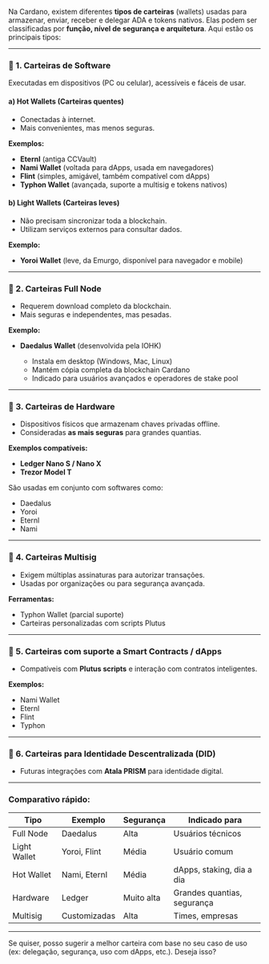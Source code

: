 Na Cardano, existem diferentes **tipos de carteiras** (wallets) usadas para armazenar, enviar, receber e delegar ADA e tokens nativos. Elas podem ser classificadas por **função, nível de segurança e arquitetura**. Aqui estão os principais tipos:

---

### 🧩 1. **Carteiras de Software**

Executadas em dispositivos (PC ou celular), acessíveis e fáceis de usar.

#### a) **Hot Wallets (Carteiras quentes)**

* Conectadas à internet.
* Mais convenientes, mas menos seguras.

**Exemplos:**

* **Eternl** (antiga CCVault)
* **Nami Wallet** (voltada para dApps, usada em navegadores)
* **Flint** (simples, amigável, também compatível com dApps)
* **Typhon Wallet** (avançada, suporte a multisig e tokens nativos)

#### b) **Light Wallets (Carteiras leves)**

* Não precisam sincronizar toda a blockchain.
* Utilizam serviços externos para consultar dados.

**Exemplo:**

* **Yoroi Wallet** (leve, da Emurgo, disponível para navegador e mobile)

---

### 🧱 2. **Carteiras Full Node**

* Requerem download completo da blockchain.
* Mais seguras e independentes, mas pesadas.

**Exemplo:**

* **Daedalus Wallet** (desenvolvida pela IOHK)

  * Instala em desktop (Windows, Mac, Linux)
  * Mantém cópia completa da blockchain Cardano
  * Indicado para usuários avançados e operadores de stake pool

---

### 🔐 3. **Carteiras de Hardware**

* Dispositivos físicos que armazenam chaves privadas offline.
* Consideradas **as mais seguras** para grandes quantias.

**Exemplos compatíveis:**

* **Ledger Nano S / Nano X**
* **Trezor Model T**

São usadas em conjunto com softwares como:

* Daedalus
* Yoroi
* Eternl
* Nami

---

### 🧾 4. **Carteiras Multisig**

* Exigem múltiplas assinaturas para autorizar transações.
* Usadas por organizações ou para segurança avançada.

**Ferramentas:**

* Typhon Wallet (parcial suporte)
* Carteiras personalizadas com scripts Plutus

---

### 🧬 5. **Carteiras com suporte a Smart Contracts / dApps**

* Compatíveis com **Plutus scripts** e interação com contratos inteligentes.

**Exemplos:**

* Nami Wallet
* Eternl
* Flint
* Typhon

---

### 🪪 6. **Carteiras para Identidade Descentralizada (DID)**

* Futuras integrações com **Atala PRISM** para identidade digital.

---

### Comparativo rápido:

| Tipo         | Exemplo      | Segurança  | Indicado para               |
| ------------ | ------------ | ---------- | --------------------------- |
| Full Node    | Daedalus     | Alta       | Usuários técnicos           |
| Light Wallet | Yoroi, Flint | Média      | Usuário comum               |
| Hot Wallet   | Nami, Eternl | Média      | dApps, staking, dia a dia   |
| Hardware     | Ledger       | Muito alta | Grandes quantias, segurança |
| Multisig     | Customizadas | Alta       | Times, empresas             |

---

Se quiser, posso sugerir a melhor carteira com base no seu caso de uso (ex: delegação, segurança, uso com dApps, etc.). Deseja isso?
